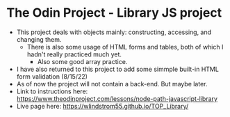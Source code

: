 # The Odin Project - Library JS project
- This project deals with objects mainly: constructing, accessing, and changing them.
    - There is also some usage of HTML forms and tables, both of which I hadn't really practiced much yet.
        - Also some good array practice. 
- I have also returned to this project to add some simmple built-in HTML form validation (8/15/22)
- As of now the project will not contain a back-end. But maybe later.
- Link to instructions here: <https://www.theodinproject.com/lessons/node-path-javascript-library>
- Live page here: <https://wlindstrom55.github.io/TOP_Library/>
